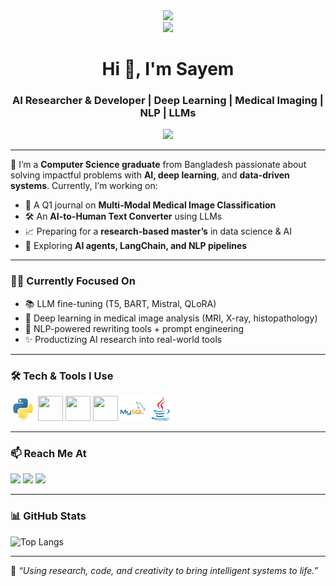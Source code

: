 <div id="header0" align="center">
  <img src="https://www.linkpicture.com/q/ezgif-1-765b2628a9.gif" width="350" />
</div>

<div id="header" align="center">
  <img src="https://media.giphy.com/media/Z9mnGHAh5i6hy9yRag/giphy.gif" width="250"/>
</div>

<h1 align="center">Hi 👋, I'm Sayem</h1>
<h3 align="center">AI Researcher & Developer | Deep Learning | Medical Imaging | NLP | LLMs</h3>

<p align="center">
  <a href="https://visitorbadge.io/status?path=sayem7456">
    <img src="https://api.visitorbadge.io/api/visitors?path=sayem7456&label=VISITORS&labelColor=%23000000&countColor=%23ff0000&style=flat" />
  </a>
</p>

---

🚀 I’m a **Computer Science graduate** from Bangladesh passionate about solving impactful problems with **AI, deep learning**, and **data-driven systems**. Currently, I’m working on:

- 🧠 A Q1 journal on **Multi-Modal Medical Image Classification**  
- 🛠️ An **AI-to-Human Text Converter** using LLMs  
- 📈 Preparing for a **research-based master’s** in data science & AI  
- 💬 Exploring **AI agents, LangChain, and NLP pipelines**

---

### 🧑‍💻 Currently Focused On
- 📚 LLM fine-tuning (T5, BART, Mistral, QLoRA)
- 🏥 Deep learning in medical image analysis (MRI, X-ray, histopathology)
- 🧠 NLP-powered rewriting tools + prompt engineering
- ✨ Productizing AI research into real-world tools

---

### 🛠️ Tech & Tools I Use

<p align="left">
  <a href="https://www.python.org"><img src="https://raw.githubusercontent.com/devicons/devicon/master/icons/python/python-original.svg" alt="Python" width="40" height="40"/></a>
  <a href="https://pytorch.org/"><img src="https://cdn.jsdelivr.net/gh/devicons/devicon/icons/pytorch/pytorch-original.svg" width="40" height="40"/></a>
  <a href="https://www.tensorflow.org/"><img src="https://cdn.jsdelivr.net/gh/devicons/devicon/icons/tensorflow/tensorflow-original.svg" width="40" height="40"/></a>
  <a href="https://scikit-learn.org/"><img src="https://cdn.jsdelivr.net/gh/devicons/devicon/icons/scikit-learn/scikit-learn-original.svg" width="40" height="40"/></a>
  <a href="https://www.mysql.com/"><img src="https://raw.githubusercontent.com/devicons/devicon/master/icons/mysql/mysql-original-wordmark.svg" width="40" height="40"/></a>
  <a href="https://www.java.com"><img src="https://raw.githubusercontent.com/devicons/devicon/master/icons/java/java-original.svg" width="40" height="40"/></a>
</p>

---

### 📫 Reach Me At

<p align="left">
  <a href="mailto:sayem7456@gmail.com"><img src="https://img.shields.io/badge/-sayem7456@gmail.com-red?style=flat-square&logo=Gmail&logoColor=white"/></a>
  <a href="https://www.linkedin.com/in/sayem-ahmed-5b21b21b5/"><img src="https://img.shields.io/badge/LinkedIn-blue?style=flat-square&logo=linkedin&logoColor=white"/></a>
  <a href="https://www.instagram.com/sayem7456/"><img src="https://img.shields.io/badge/Instagram-purple?style=flat-square&logo=instagram&logoColor=white"/></a>
</p>

---

### 📊 GitHub Stats

![Top Langs](https://github-readme-stats.vercel.app/api/top-langs/?username=sayem7456&layout=compact&theme=blue-green)

---

🎯 _“Using research, code, and creativity to bring intelligent systems to life.”_
